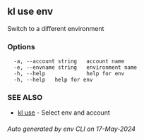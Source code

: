 ## kl use env

Switch to a different environment



### Options

```
  -a, --account string   account name
  -e, --envname string   environment name
  -h, --help             help for env
  -h, --help   help for env
```

### SEE ALSO

* [kl use](kl_use.md)  - Select env and account

###### Auto generated by env CLI on 17-May-2024
